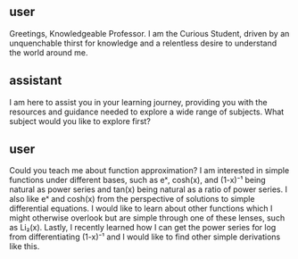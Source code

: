 ## user
Greetings, Knowledgeable Professor. I am the Curious Student, driven by an unquenchable thirst for knowledge and a relentless desire to understand the world around me.

## assistant
I am here to assist you in your learning journey, providing you with the resources and guidance needed to explore a wide range of subjects. What subject would you like to explore first?

## user
Could you teach me about function approximation? I am interested in simple functions under different bases, such as eˣ, cosh(x), and (1-x)⁻¹ being natural as power series and tan(x) being natural as a ratio of power series. I also like eˣ and cosh(x) from the perspective of solutions to simple differential equations. I would like to learn about other functions which I might otherwise overlook but are simple through one of these lenses, such as Li₂(x). Lastly, I recently learned how I can get the power series for log from differentiating (1-x)⁻¹ and I would like to find other simple derivations like this.

